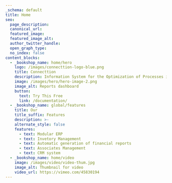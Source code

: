 ```yaml
---
_schema: default
title: Home
seo:
  page_description:
  canonical_url:
  featured_image:
  featured_image_alt:
  author_twitter_handle:
  open_graph_type:
  no_index: false
content_blocks:
  - _bookshop_name: home/hero
    logo: /images/connecttion-logo-blue.png
    title: Connecttion
    description: Information System for the Optimization of Processes in Associations
    image: /images/hero/hero-image-2.png
    image_alt: Reports dashboard
    button:
      text: Try This Free
      link: /documentation/
  - _bookshop_name: global/features
    title: Our
    title_suffix: Features
    description: >-
    alternate_style: false
    features:
      - text: Modular ERP
      - text: Invetory Management
      - text: Automatic generation of financial reports
      - text: Associates Management
      - text: CRM system
  - _bookshop_name: home/video
    image: /images/video/video-thum.jpg
    image_alt: Thumbnail for video
    video_url: https://vimeo.com/45830194
---
```

